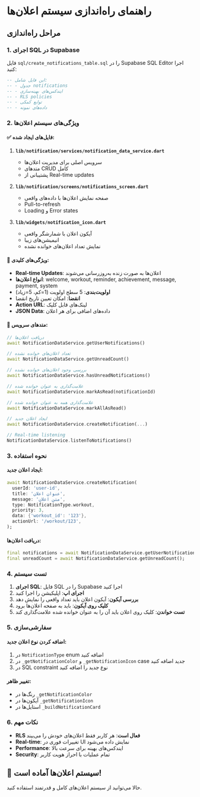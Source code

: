 # راهنمای راه‌اندازی سیستم اعلان‌ها

## مراحل راه‌اندازی

### 1. اجرای SQL در Supabase

فایل `sql/create_notifications_table.sql` را در Supabase SQL Editor اجرا کنید:

```sql
-- این فایل شامل:
-- - جدول notifications
-- - ایندکس‌های بهینه‌سازی
-- - RLS policies
-- - توابع کمکی
-- - داده‌های نمونه
```

### 2. ویژگی‌های سیستم اعلان‌ها

#### ✅ فایل‌های ایجاد شده:

1. **`lib/notification/services/notification_data_service.dart`**
   - سرویس اصلی برای مدیریت اعلان‌ها
   - متدهای CRUD کامل
   - پشتیبانی از Real-time updates

2. **`lib/notification/screens/notifications_screen.dart`**
   - صفحه نمایش اعلان‌ها با داده‌های واقعی
   - Pull-to-refresh
   - Loading و Error states

3. **`lib/widgets/notification_icon.dart`**
   - آیکون اعلان با شمارشگر واقعی
   - انیمیشن‌های زیبا
   - نمایش تعداد اعلان‌های خوانده نشده

#### 🎯 ویژگی‌های کلیدی:

- **Real-time Updates**: اعلان‌ها به صورت زنده به‌روزرسانی می‌شوند
- **انواع اعلان‌ها**: welcome, workout, reminder, achievement, message, payment, system
- **اولویت‌بندی**: 5 سطح اولویت (1=کم، 5=زیاد)
- **انقضا**: امکان تعیین تاریخ انقضا
- **Action URL**: لینک‌های قابل کلیک
- **JSON Data**: داده‌های اضافی برای هر اعلان

#### 🔧 متدهای سرویس:

```dart
// دریافت اعلان‌ها
await NotificationDataService.getUserNotifications()

// تعداد اعلان‌های خوانده نشده
await NotificationDataService.getUnreadCount()

// بررسی وجود اعلان‌های خوانده نشده
await NotificationDataService.hasUnreadNotifications()

// علامت‌گذاری به عنوان خوانده شده
await NotificationDataService.markAsRead(notificationId)

// علامت‌گذاری همه به عنوان خوانده شده
await NotificationDataService.markAllAsRead()

// ایجاد اعلان جدید
await NotificationDataService.createNotification(...)

// Real-time listening
NotificationDataService.listenToNotifications()
```

### 3. نحوه استفاده

#### ایجاد اعلان جدید:

```dart
await NotificationDataService.createNotification(
  userId: 'user-id',
  title: 'عنوان اعلان',
  message: 'متن اعلان',
  type: NotificationType.workout,
  priority: 3,
  data: {'workout_id': '123'},
  actionUrl: '/workout/123',
);
```

#### دریافت اعلان‌ها:

```dart
final notifications = await NotificationDataService.getUserNotifications();
final unreadCount = await NotificationDataService.getUnreadCount();
```

### 4. تست سیستم

1. **اجرای SQL**: فایل SQL را در Supabase اجرا کنید
2. **اجرای اپ**: اپلیکیشن را اجرا کنید
3. **بررسی آیکون**: آیکون اعلان باید تعداد واقعی را نمایش دهد
4. **کلیک روی آیکون**: باید به صفحه اعلان‌ها برود
5. **تست خواندن**: کلیک روی اعلان باید آن را به عنوان خوانده شده علامت‌گذاری کند

### 5. سفارشی‌سازی

#### اضافه کردن نوع اعلان جدید:

1. در `NotificationType` enum اضافه کنید
2. در `_getNotificationColor` و `_getNotificationIcon` case جدید اضافه کنید
3. در SQL constraint نوع جدید را اضافه کنید

#### تغییر ظاهر:

- رنگ‌ها در `_getNotificationColor`
- آیکون‌ها در `_getNotificationIcon`
- استایل‌ها در `_buildNotificationCard`

### 6. نکات مهم

- **RLS فعال است**: هر کاربر فقط اعلان‌های خودش را می‌بیند
- **Real-time**: تغییرات فوری در UI نمایش داده می‌شود
- **Performance**: ایندکس‌های بهینه برای سرعت بالا
- **Security**: تمام عملیات با احراز هویت کاربر

## 🎉 سیستم اعلان‌ها آماده است!

حالا می‌توانید از سیستم اعلان‌های کامل و قدرتمند استفاده کنید.
